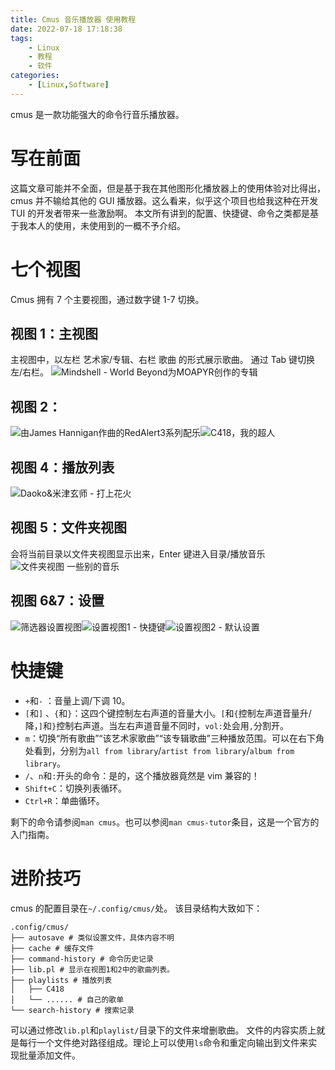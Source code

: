```yaml
---
title: Cmus 音乐播放器 使用教程
date: 2022-07-18 17:18:38
tags:
	- Linux
	- 教程
	- 软件
categories:
	- [Linux,Software]
---
```


cmus 是一款功能强大的命令行音乐播放器。

<!-- more-->

# 写在前面

这篇文章可能并不全面，但是基于我在其他图形化播放器上的使用体验对比得出，cmus 并不输给其他的 GUI 播放器。这么看来，似乎这个项目也给我这种在开发 TUI 的开发者带来一些激励啊。
本文所有讲到的配置、快捷键、命令之类都是基于我本人的使用，未使用到的一概不予介绍。

# 七个视图

Cmus 拥有 7 个主要视图，通过数字键 1-7 切换。

## 视图 1：主视图

主视图中，以左栏 艺术家/专辑、右栏 歌曲 的形式展示歌曲。
通过 Tab 键切换左/右栏。
![Mindshell - World Beyond为MOAPYR创作的专辑](cmus-use1.png)

## 视图 2：

![由James Hannigan作曲的RedAlert3系列配乐](cmus-use2.png)![C418，我的超人](cmus-use3.png)

## 视图 4：播放列表

![Daoko&米津玄师 - 打上花火](cmus-use4.png)

## 视图 5：文件夹视图

会将当前目录以文件夹视图显示出来，Enter 键进入目录/播放音乐
![文件夹视图 一些别的音乐](cmus-use5.png)

## 视图 6&7：设置

![筛选器设置视图](cmus-use6.png)![设置视图1 - 快捷键](cmus-use7-1.png)![设置视图2 - 默认设置](cmus-use7-2.png)

# 快捷键

- `+`和`-` ：音量上调/下调 10。
- `[`和`]` 、`{`和`}`：这四个键控制左右声道的音量大小。`[`和`{`控制左声道音量升/降，`]`和`}`控制右声道。当左右声道音量不同时，`vol:`处会用`,`分割开。
- `m`：切换“所有歌曲”“该艺术家歌曲”“该专辑歌曲”三种播放范围。可以在右下角处看到，分别为`all from library`/`artist from library`/`album from library`。
- `/`、`n`和`:`开头的命令：是的，这个播放器竟然是 vim 兼容的！
- `Shift+C`：切换列表循环。
- `Ctrl+R`：单曲循环。

剩下的命令请参阅`man cmus`。也可以参阅`man cmus-tutor`条目，这是一个官方的入门指南。

# 进阶技巧

cmus 的配置目录在`~/.config/cmus/`处。
该目录结构大致如下：

```plaintext
.config/cmus/
├── autosave # 类似设置文件，具体内容不明
├── cache # 缓存文件
├── command-history # 命令历史记录
├── lib.pl # 显示在视图1和2中的歌曲列表。
├── playlists # 播放列表
│   ├── C418
│   └── ...... # 自己的歌单
└── search-history # 搜索记录
```

可以通过修改`lib.pl`和`playlist/`目录下的文件来增删歌曲。
文件的内容实质上就是每行一个文件绝对路径组成。理论上可以使用`ls`命令和重定向输出到文件来实现批量添加文件。
